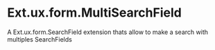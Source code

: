 Ext.ux.form.MultiSearchField
============================

A Ext.ux.form.SearchField extension thats allow to make a search with multiples SearchFields
